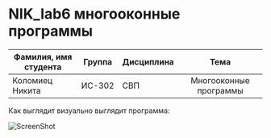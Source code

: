 # NIK_lab6 многооконные программы

| Фамилия, имя студента | Группа    | Дисциплина  |Тема                              
| --------------------- |:---------:| ------------|:--------------------------------:|
| Коломиец Никита       | ИС-302    | СВП         |Многооконные программы



Как выглядит визуально выглядит программа: 


![ScreenShot](screenshot.png)

